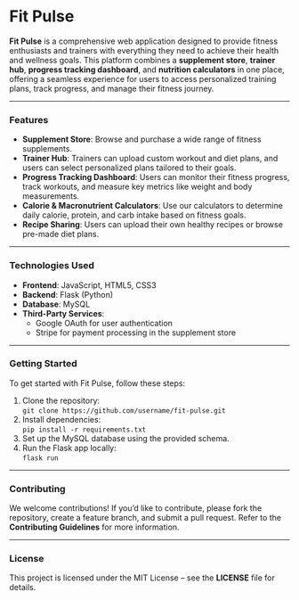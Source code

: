 # Fit Pulse

**Fit Pulse** is a comprehensive web application designed to provide fitness enthusiasts and trainers with everything they need to achieve their health and wellness goals. This platform combines a **supplement store**, **trainer hub**, **progress tracking dashboard**, and **nutrition calculators** in one place, offering a seamless experience for users to access personalized training plans, track progress, and manage their fitness journey.

---

### **Features**
- **Supplement Store**: Browse and purchase a wide range of fitness supplements.
- **Trainer Hub**: Trainers can upload custom workout and diet plans, and users can select personalized plans tailored to their goals.
- **Progress Tracking Dashboard**: Users can monitor their fitness progress, track workouts, and measure key metrics like weight and body measurements.
- **Calorie & Macronutrient Calculators**: Use our calculators to determine daily calorie, protein, and carb intake based on fitness goals.
- **Recipe Sharing**: Users can upload their own healthy recipes or browse pre-made diet plans.

---

### **Technologies Used**
- **Frontend**: JavaScript, HTML5, CSS3
- **Backend**: Flask (Python)
- **Database**: MySQL
- **Third-Party Services**: 
  - Google OAuth for user authentication
  - Stripe for payment processing in the supplement store

---

### **Getting Started**
To get started with Fit Pulse, follow these steps:
1. Clone the repository:  
   `git clone https://github.com/username/fit-pulse.git`
2. Install dependencies:  
   `pip install -r requirements.txt`
3. Set up the MySQL database using the provided schema.
4. Run the Flask app locally:  
   `flask run`

---

### **Contributing**
We welcome contributions! If you’d like to contribute, please fork the repository, create a feature branch, and submit a pull request. Refer to the **Contributing Guidelines** for more information.

---

### **License**
This project is licensed under the MIT License – see the **LICENSE** file for details.
